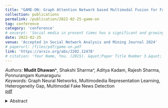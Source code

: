 ```yaml
---
title: "GAME-ON: Graph Attention Network based Multimodal Fusion for Fake News Detection"
collection: publications
permalink: /publication/2022-02-25-game-on
tag: conference
category: 'conference'
# excerpt: 'Social media in present times has a significant and growing influence. Fake news being spread on these platforms have a disruptive and damaging impact on our lives. Furthermore, as multimedia content improves the visibility of posts more than text data, it has been observed that often multimedia is being used for creating fake content. A plethora of previous multimodal-based work has tried to address the problem of modeling heterogeneous modalities in identifying fake content. However, these works have the following limitations: (1) inefficient encoding of inter-modal relations by utilizing a simple concatenation operator on the modalities at a later stage in a model, which might result in information loss; (2) training very deep neural networks with a disproportionate number of parameters on small but complex real-life multimodal datasets result in higher chances of overfitting. To address these limitations, we propose GAME-ON, a Graph Neural Network based end-to-end trainable framework that allows granular interactions within and across different modalities to learn more robust data representations for multimodal fake news detection. We use two publicly available fake news datasets, Twitter and Weibo, for evaluations. Our model outperforms on Twitter by an average of 11% and keeps competitive performance on Weibo, within a 2.6% margin, while using 65% fewer parameters than the best comparable state-of-the-art baseline.'
date: 2022-02-25
venue: 'Accepted in Social Network Analysis and Mining Journal 2024'
# paperurl: /files/pdf/game-on.pdf
link: 'https://arxiv.org/abs/2202.12478'
# citation: 'Your Name, You. (2015). &quot;Paper Title Number 3.&quot; <i>Journal 1</i>. 1(3).'
---
```

<!-- ![game-on](/images/pubs/game-on-fnd.png) <br> <br>  -->
*Authors:* **Mudit Dhawan^**, Shakshi Sharma^, Aditya Kadam, Rajesh Sharma, Ponnurangam Kumaraguru<br> 
*Keywords:* Graph Neural Networks, Multimodedia Representation Learning, Heterogeneity Gap, Multimodal Fake News Detection <br>
[pdf](/files/pdf/game-on.pdf)
<details close> 
    <summary> 
      Abstract
    </summary>
      Social media in present times has a significant and growing influence. Fake news being spread on these platforms have a disruptive and damaging impact on our lives. Furthermore, as multimedia content improves the visibility of posts more than text data, it has been observed that often multimedia is being used for creating fake content. A plethora of previous multimodal-based work has tried to address the problem of modeling heterogeneous modalities in identifying fake content. However, these works have the following limitations: (1) inefficient encoding of inter-modal relations by utilizing a simple concatenation operator on the modalities at a later stage in a model, which might result in information loss; (2) training very deep neural networks with a disproportionate number of parameters on small but complex real-life multimodal datasets result in higher chances of overfitting. To address these limitations, we propose GAME-ON, a Graph Neural Network based end-to-end trainable framework that allows granular interactions within and across different modalities to learn more robust data representations for multimodal fake news detection. We use two publicly available fake news datasets, Twitter and Weibo, for evaluations. Our model outperforms on Twitter by an average of 11% and keeps competitive performance on Weibo, within a 2.6% margin, while using 65% fewer parameters than the best comparable state-of-the-art baseline.
</details>
